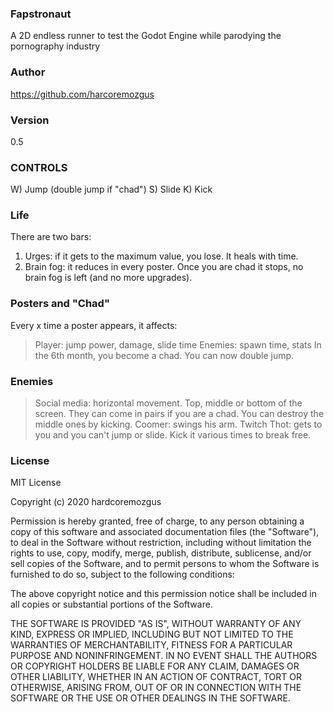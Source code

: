 ### Fapstronaut
A 2D endless runner to test the Godot Engine while parodying the pornography industry

### Author
https://github.com/harcoremozgus

### Version
0.5

### CONTROLS
W) Jump (double jump if "chad")
S) Slide
K) Kick

### Life 
There are two bars:
1) Urges: if it gets to the maximum value, 
you lose. It heals with time.
2) Brain fog: it reduces in every poster. 
Once you are chad it stops, no brain
fog is left (and no more upgrades).

### Posters and "Chad"
Every x time a poster appears, it affects: 
> Player: jump power, damage, slide time
> Enemies: spawn time, stats
In the 6th month, you become a chad.
You can now double jump.

### Enemies
> Social media: horizontal movement. Top, 
middle or bottom of the screen. They can 
come in pairs if you are a chad.
You can destroy the middle ones by kicking.
> Coomer: swings his arm.
> Twitch Thot: gets to you and you can't jump
or slide. Kick it various times to break free. 

### License
MIT License

Copyright (c) 2020 hardcoremozgus

Permission is hereby granted, free of charge, to any person obtaining a copy
of this software and associated documentation files (the "Software"), to deal
in the Software without restriction, including without limitation the rights
to use, copy, modify, merge, publish, distribute, sublicense, and/or sell
copies of the Software, and to permit persons to whom the Software is
furnished to do so, subject to the following conditions:

The above copyright notice and this permission notice shall be included in all
copies or substantial portions of the Software.

THE SOFTWARE IS PROVIDED "AS IS", WITHOUT WARRANTY OF ANY KIND, EXPRESS OR
IMPLIED, INCLUDING BUT NOT LIMITED TO THE WARRANTIES OF MERCHANTABILITY,
FITNESS FOR A PARTICULAR PURPOSE AND NONINFRINGEMENT. IN NO EVENT SHALL THE
AUTHORS OR COPYRIGHT HOLDERS BE LIABLE FOR ANY CLAIM, DAMAGES OR OTHER
LIABILITY, WHETHER IN AN ACTION OF CONTRACT, TORT OR OTHERWISE, ARISING FROM,
OUT OF OR IN CONNECTION WITH THE SOFTWARE OR THE USE OR OTHER DEALINGS IN THE
SOFTWARE.